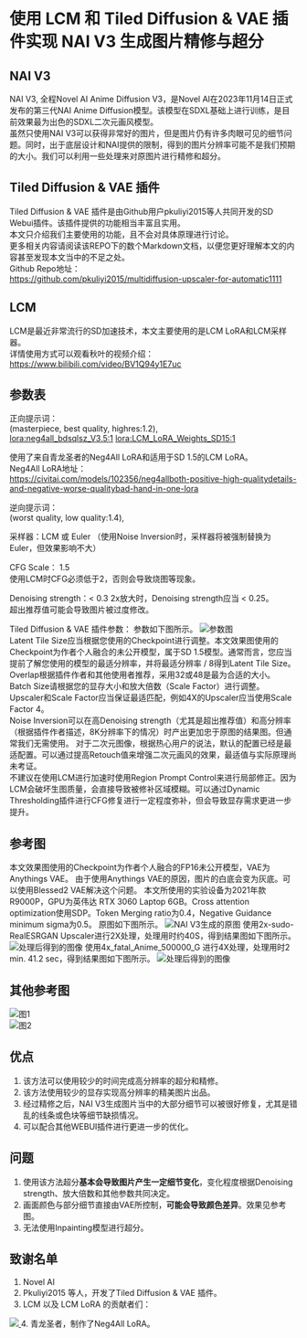 # 使用 LCM 和 Tiled Diffusion & VAE 插件实现 NAI V3 生成图片精修与超分

## NAI V3
NAI V3, 全程Novel AI Anime Diffusion V3，是Novel AI在2023年11月14日正式发布的第三代NAI Anime Diffusion模型。该模型在SDXL基础上进行训练，是目前效果最为出色的SDXL二次元画风模型。  
虽然只使用NAI V3可以获得非常好的图片，但是图片仍有许多肉眼可见的细节问题。同时，出于底层设计和NAI提供的限制，得到的图片分辨率可能不是我们预期的大小。我们可以利用一些处理来对原图片进行精修和超分。  

## Tiled Diffusion & VAE 插件
Tiled Diffusion & VAE 插件是由Github用户pkuliyi2015等人共同开发的SD Webui插件。该插件提供的功能相当丰富且实用。  
本文只介绍我们主要使用的功能，且不会对具体原理进行讨论。  
更多相关内容请阅读该REPO下的数个Markdown文档，以便您更好理解本文的内容甚至发现本文当中的不足之处。  
Github Repo地址：  
https://github.com/pkuliyi2015/multidiffusion-upscaler-for-automatic1111

## LCM
LCM是最近非常流行的SD加速技术，本文主要使用的是LCM LoRA和LCM采样器。  
详情使用方式可以观看秋叶的视频介绍：  
https://www.bilibili.com/video/BV1Q94y1E7uc

## 参数表
正向提示词：  
(masterpiece, best quality, highres:1.2),  
<lora:neg4all_bdsqlsz_V3.5:1> <lora:LCM_LoRA_Weights_SD15:1>  

使用了来自青龙圣者的Neg4All LoRA和适用于SD 1.5的LCM LoRA。  
Neg4All LoRA地址：  
https://civitai.com/models/102356/neg4allboth-positive-high-qualitydetails-and-negative-worse-qualitybad-hand-in-one-lora  

逆向提示词：  
(worst quality, low quality:1.4),  

采样器：LCM 或 Euler （使用Noise Inversion时，采样器将被强制替换为Euler，但效果影响不大）  

CFG Scale： 1.5  
使用LCM时CFG必须低于2，否则会导致烧图等现象。  

Denoising strength：< 0.3
2x放大时，Denoising strength应当 < 0.25。  
超出推荐值可能会导致图片被过度修改。

Tiled Diffusion & VAE 插件参数：
参数如下图所示。
![参数图](./imgs/parameters.png)  
Latent Tile Size应当根据您使用的Checkpoint进行调整。本文效果图使用的Checkpoint为作者个人融合的未公开模型，属于SD 1.5模型。通常而言，您应当提前了解您使用的模型的最适分辨率，并将最适分辨率 / 8得到Latent Tile Size。  
Overlap根据插件作者和其他使用者推荐，采用32或48是最为合适的大小。  
Batch Size请根据您的显存大小和放大倍数（Scale Factor）进行调整。  
Upscaler和Scale Factor应当保证最适匹配，例如4X的Upscaler应当使用Scale Factor 4。  
Noise Inversion可以在高Denoising strength（尤其是超出推荐值）和高分辨率（根据插件作者描述，8K分辨率下的情况）时产出更加忠于原图的结果图。但通常我们无需使用。
对于二次元图像，根据热心用户的说法，默认的配置已经是最适配置。可以通过提高Retouch值来增强二次元画风的效果，最适值与实际原理尚未考证。  
不建议在使用LCM进行加速时使用Region Prompt Control来进行局部修正。因为LCM会破坏生图质量，会直接导致被修补区域模糊。可以通过Dynamic Thresholding插件进行CFG修复进行一定程度弥补，但会导致显存需求更进一步提升。  

## 参考图
本文效果图使用的Checkpoint为作者个人融合的FP16未公开模型，VAE为Anythings VAE。
由于使用Anythings VAE的原因，图片的白底会变为灰底。可以使用Blessed2 VAE解决这个问题。
本文所使用的实验设备为2021年款R9000P，GPU为英伟达 RTX 3060 Laptop 6GB。Cross attention optimization使用SDP。Token Merging ratio为0.4，Negative Guidance minimum sigma为0.5。
原图如下图所示。
![NAI V3生成的原图](./imgs/results/original.png)
使用2x-sudo-RealESRGAN Upscaler进行2X处理，处理用时约40S，得到结果图如下图所示。
![处理后得到的图像](./imgs/results/2x_upscale.png)
使用4x_fatal_Anime_500000_G 进行4X处理，处理用时2 min. 41.2 sec，得到结果图如下图所示。
![处理后得到的图像](./imgs/results/4x_upscale.png)

## 其他参考图
![图1](./imgs/other_results/00014-2896793506.png)  
![图2](./imgs/other_results/00037-2575251903.png)

## 优点
1. 该方法可以使用较少的时间完成高分辨率的超分和精修。
2. 该方法使用较少的显存实现高分辨率的精美图片出品。
3. 经过精修之后，NAI V3生成图片当中的大部分细节可以被很好修复，尤其是错乱的线条或色块等细节缺损情况。
4. 可以配合其他WEBUI插件进行更进一步的优化。

## 问题
1. 使用该方法超分**基本会导致图片产生一定细节变化**，变化程度根据Denoising strength、放大倍数和其他参数共同决定。  
2. 画面颜色与部分细节直接由VAE所控制，**可能会导致颜色差异**。效果见参考图。  
3. 无法使用Inpainting模型进行超分。  

## 致谢名单
1. Novel AI
2. Pkuliyi2015 等人，开发了Tiled Diffusion & VAE 插件。
3. LCM 以及 LCM LoRA 的贡献者们：  
<a href="https://github.com/luosiallen/latent-consistency-model/graphs/contributors">
  <img src="https://contrib.rocks/image?repo=luosiallen/latent-consistency-model" />
</a>
4. 青龙圣者，制作了Neg4All LoRA。
